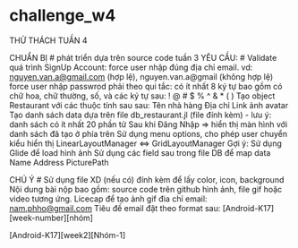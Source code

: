 # challenge_w4
THỬ THÁCH TUẦN 4

CHUẨN BỊ #
phát triển dựa trên source code tuần 3
YÊU CẦU: #
Validate quá trình SignUp Account:
force user nhập đúng địa chỉ email. vd: nguyen.van.a@gmail.com (hợp lệ), nguyen.van.a@gmail
(không hợp lệ)
force user nhập passwrod phải theo qui tắc:
có ít nhất 8 ký tự
bao gồm có chữ hoa, chữ thường, số, và các ký tự sau: ! @ # $ % ^ & * ( )
Tạo object Restaurant với các thuộc tính sau sau:
Tên nhà hàng
Địa chỉ
Link ảnh avatar
Tạo danh sách data dựa trên file db_restaurant.jl (file đính kèm) - lưu ý: danh sách có ít nhất 20 phần
tử
Sau khi Đăng Nhập => hiển thị màn hình với danh sách đã tạo ở phía trên
Sử dụng menu options, cho phép user chuyển kiểu hiển thị LinearLayoutManager <=>
GridLayoutManager
Gợi ý:
Sử dụng Glide để load hình ảnh
Sử dụng các field sau trong file DB để map data
Name
Address
PicturePath

CHÚ Ý #
Sử dụng file XD (nếu có) đính kèm để lấy color, icon, background
Nội dung bài nộp bao gồm:
source code trên github
hình ảnh, file gif hoặc video tương ứng. Licecap để tạo ảnh gif
đia chỉ email: nam.phho@gmail.com
Tiêu đề email đặt theo format sau: [Android-K17][week-number][nhóm]

[Android-K17][week2][Nhóm-1]

